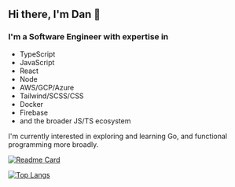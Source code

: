 ## Hi there, I'm Dan 👋

### I'm a Software Engineer with expertise in

- TypeScript
- JavaScript
- React
- Node
- AWS/GCP/Azure
- Tailwind/SCSS/CSS
- Docker
- Firebase
- and the broader JS/TS ecosystem

I'm currently interested in exploring and learning Go, and functional programming more broadly.

[![Readme Card](https://github-readme-stats.vercel.app/api?username=danditomaso&show_icons=true&theme=react&rank_icon=github&card_width=475)](https://github.com/danditomaso/github-readme-stats)

[![Top Langs](https://github-readme-stats.vercel.app/api/top-langs/?username=danditomaso&show_icons=true&theme=react&card_width=475)](https://github.com/danditomaso/github-readme-stats)
